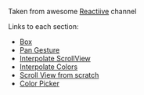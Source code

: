 Taken from awesome [Reactiive](https://www.youtube.com/channel/UCaUilVZamr6K-dAdUt_e6Lw) channel

Links to each section:
* [Box](https://www.youtube.com/watch?v=yz9E10Dq8Bg)
* [Pan Gesture](https://www.youtube.com/watch?v=4HUreYYoE6U)
* [Interpolate ScrollView](https://www.youtube.com/watch?v=SqwpRr7kbnQ)
* [Interpolate Colors](https://www.youtube.com/watch?v=U_V9pHnTXjA)
* [Scroll View from scratch](https://www.youtube.com/watch?v=Fd5FWxx7c48)
* [Color Picker](https://www.youtube.com/watch?v=XH35ahDm3as)